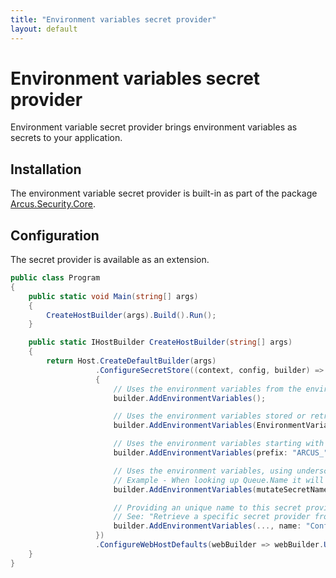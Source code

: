 ```yaml
---
title: "Environment variables secret provider"
layout: default
---
```


# Environment variables secret provider
Environment variable secret provider brings environment variables as secrets to your application.

## Installation
The environment variable secret provider is built-in as part of the package [Arcus.Security.Core](https://www.nuget.org/packages/Arcus.Security.Core).

## Configuration
The secret provider is available as an extension.

```csharp
public class Program
{
    public static void Main(string[] args)
    {
        CreateHostBuilder(args).Build().Run();
    }

    public static IHostBuilder CreateHostBuilder(string[] args)
    {    
        return Host.CreateDefaultBuilder(args)
                   .ConfigureSecretStore((context, config, builder) =>
                   {
                       // Uses the environment variables from the environment block associated with the current process.
                       builder.AddEnvironmentVariables();

                       // Uses the environment variables stored or retrieved from the HKEY_LOCAL_MACHINE\System\CurrentControlSet\Control\Session Manager\Environment key in the Windows operating system registry.
                       builder.AddEnvironmentVariables(EnvironmentVariableTarget.Machine);

                       // Uses the environment variables starting with 'ARCUS_' from the environment block associated with the current process.
                       builder.AddEnvironmentVariables(prefix: "ARCUS_");

                       // Uses the environment variables, using underscores and capitals for secret name structure.
                       // Example - When looking up Queue.Name it will be changed to ARCUS_QUEUE_NAME.
                       builder.AddEnvironmentVariables(mutateSecretName: name => $"ARCUS_{name.Replace(".", "_").ToUpper()}");

                       // Providing an unique name to this secret provider so it can be looked up later.
                       // See: "Retrieve a specific secret provider from the secret store"
                       builder.AddEnvironmentVariables(..., name: "Configuration");
                   })
                   .ConfigureWebHostDefaults(webBuilder => webBuilder.UseStartup<Startup>());
    }
}
```
